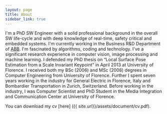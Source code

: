 ```yaml
---
layout: page
title: About
sidebar_link: true
---
```


[//]: # (To make pages show up in the sidebar, add `sidebar_link: true` to the front matter.) 

<p class="message">
I'm a PhD SW Engineer with a solid professional background in the overall SW life-cycle and with deep knowledge of real-time, safety critical and embedded systems. I'm currently working in the Business R&D Department of <a href="http://new.abb.com" class="noborder">ABB</a>. I'm fascinated by algorithms, coding and technology. I've a significant research experience in computer vision, image processing and machine learning. I defended my PhD thesis on “Local Surface Pose Estimation from a Scale Invariant Keypoint” in April 2013 at University of Florence. I received both my BSc (2006) and MSc (2008) degrees in Computer Engineering from University of Florence. Further I spent seven years working in the industry for General Electric in Florence, Italy and Bombardier Transportation in Zurich, Switzerland. Before working in the industry, I was Computer Scientist and PhD Student in the Media Integration and Communication Center at University of Florence.
</p>

You can download my cv [here] ({{ site.url}}/assets/document/cv.pdf). 

